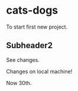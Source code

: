 # cats-dogs

To start first new project.


## Subheader2

See changes.

Changes on local machine!

Now 30th.
